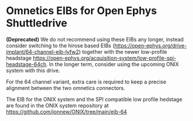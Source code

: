# Omnetics EIBs for Open Ephys Shuttledrive

**(Deprecated)** We do not recommend using these EIBs any longer, instead consider switching to the hirose based EIBs (https://open-ephys.org/drive-implant/64-channel-eib-lyfw2) together with the newer low-profile headstage https://open-ephys.org/acquisition-system/low-profile-spi-headstage-64ch. In the longer term, consider using the upcoming ONIX system with this drive.

For the 64 channel variant, extra care is required to keep a precise alignment between the two omnetics connectors.

The EIB for the ONIX system and the SPI compatible low profile hedstage are found in the ONIX system repository at https://github.com/jonnew/ONIX/tree/main/eib-64
